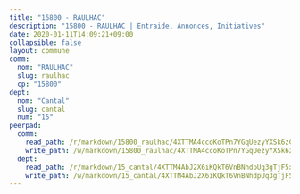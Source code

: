 ```yaml
---
title: "15800 - RAULHAC"
description: "15800 - RAULHAC | Entraide, Annonces, Initiatives"
date: 2020-01-11T14:09:21+09:00
collapsible: false
layout: commune
comm:
  nom: "RAULHAC"
  slug: raulhac
  cp: "15800"
dept:
  nom: "Cantal"
  slug: cantal
  num: "15"
peerpad:
  comm:
    read_path: /r/markdown/15800_raulhac/4XTTMA4ccoKoTPn7YGqUezyYXSk6zCdoq1u4voYznUukwDZwk
    write_path: /w/markdown/15800_raulhac/4XTTMA4ccoKoTPn7YGqUezyYXSk6zCdoq1u4voYznUukwDZwk-K3TgTurSA9ew7DifpH2gE5hb7nTU622htSzEGBYg3rp96DX8Lbn5oJJPVTy8F5XWyRRvLJG22wCZHVVobz4PkQUjWEPVRdX8sAiPvjMtBUWJgTgCmZd6TpdCFvhegZz1yXqkwU5t
  dept:
    read_path: /r/markdown/15_cantal/4XTTM4AbJ2X6iKQkT6VnBNhdpUq3gTjF5xvzeLXgyMbip7oZi
    write_path: /w/markdown/15_cantal/4XTTM4AbJ2X6iKQkT6VnBNhdpUq3gTjF5xvzeLXgyMbip7oZi-K3TgUzLxcVoV3Spfk4WRRT7ns4FZHP5DRn3T5Xt1HAMNkCgdMWpswwmyZFy1f4TzqjHqM6bwRLmH4WDVWsNZdM34scPnnmiNG41mKcAmEspoSpDYQr7FHqoFAfy15CJrkSEmsoqS
---
```


